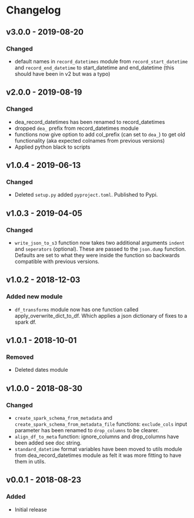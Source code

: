 # Changelog

## v3.0.0 - 2019-08-20

### Changed

- default names in `record_datetimes` module from `record_start_datetime` and `record_end_datetime` to start_datetime and end_datetime (this should have been in v2 but was a typo)

## v2.0.0 - 2019-08-19

### Changed

- dea_record_datetimes has been renamed to record_datetimes
- dropped `dea_` prefix from record_datetimes module
- functions now give option to add col_prefix (can set to `dea_`) to get old functionality (aka expected colnames from previous versions)
- Applied python black to scripts

## v1.0.4 - 2019-06-13

### Changed

- Deleted `setup.py` added `pyproject.toml`. Published to Pypi.

## v1.0.3 - 2019-04-05

### Changed

- `write_json_to_s3` function now takes two additional arguments `indent` and `seperators` (optional). These are passed to the `json.dump` function. Defaults are set to what they were inside the function so backwards compatible with previous versions.

## v1.0.2 - 2018-12-03

### Added new module

- `df_transforms` module now has one function called apply_overwrite_dict_to_df. Which applies a json dictionary of fixes to a spark df.

## v1.0.1 - 2018-10-01

### Removed

- Deleted dates module

## v1.0.0 - 2018-08-30

### Changed

- `create_spark_schema_from_metadata` and `create_spark_schema_from_metadata_file` functions: `exclude_cols` input parameter has been renamed to `drop_columns` to be clearer.
- `align_df_to_meta` function: ignore_columns and drop_columns have been added see doc string.
- `standard_datetime` format variables have been moved to utils module from dea_record_datetimes module as felt it was more fitting to have them in utils. 

## v0.0.1 - 2018-08-23

### Added

- Initial release
